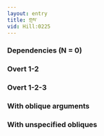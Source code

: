 ```yaml
---
layout: entry
title: གྲས་
vid: Hill:0225
---
```

### Dependencies (N = 0)


### Overt 1-2


### Overt 1-2-3


### With oblique arguments


### With unspecified obliques
